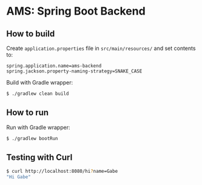 # AMS: Spring Boot Backend

## How to build

Create `application.properties` file in `src/main/resources/` and set contents to:

```properties
spring.application.name=ams-backend
spring.jackson.property-naming-strategy=SNAKE_CASE
```

Build with Gradle wrapper:

```sh
$ ./gradlew clean build
```

## How to run

Run with Gradle wrapper:

```sh
$ ./gradlew bootRun
```

## Testing with Curl

```sh
$ curl http://localhost:8080/hi?name=Gabe
"Hi Gabe"
```
